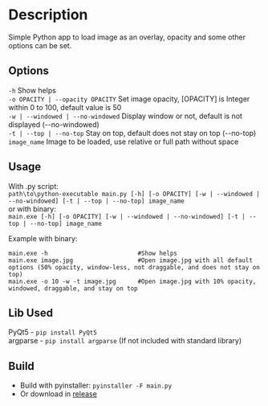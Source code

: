 # Description
Simple Python app to load image as an overlay, opacity and some other options can be set.

## Options
`-h` Show helps  
`-o OPACITY | --opacity OPACITY` Set image opacity, [OPACITY] is Integer within 0 to 100, default value is 50  
`-w | --windowed | --no-windowed` Display window or not, default is not displayed (--no-windowed)  
`-t | --top | --no-top` Stay on top, default does not stay on top (--no-top)  
`image_name` Image to be loaded, use relative or full path without space  

## Usage
With .py script:  
`path\to\python-executable main.py [-h] [-o OPACITY] [-w | --windowed | --no-windowed] [-t | --top | --no-top] image_name`  
or with binary:  
`main.exe [-h] [-o OPACITY] [-w | --windowed | --no-windowed] [-t | --top | --no-top] image_name`  
  
Example with binary:
```
main.exe -h                         #Show helps
main.exe image.jpg                  #Open image.jpg with all default options (50% opacity, window-less, not draggable, and does not stay on top)  
main.exe -o 10 -w -t image.jpg      #Open image.jpg with 10% opacity, windowed, draggable, and stay on top  
```

## Lib Used
PyQt5 - `pip install PyQt5`  
argparse - `pip install argparse` (If not included with standard library)

## Build
- Build with pyinstaller: `pyinstaller -F main.py`
- Or download in [release](https://github.com/nandakho/image-loader/releases)